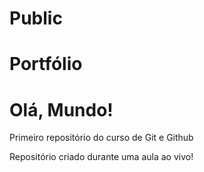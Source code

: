 # Public
# Portfólio

# Olá, Mundo!

Primeiro repositório do curso de Git e Github

Repositório criado durante uma aula ao vivo!


